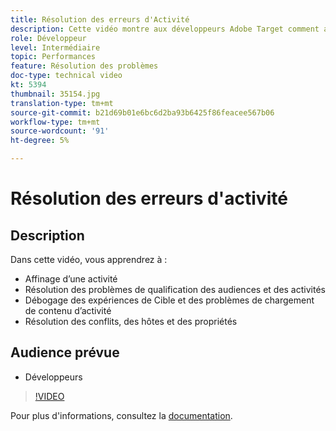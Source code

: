 ```yaml
---
title: Résolution des erreurs d'Activité
description: Cette vidéo montre aux développeurs Adobe Target comment affiner une activité, résoudre les problèmes de qualification des audiences et activités, déboguer les expériences de Cible et les problèmes de chargement de contenu d’activité, et résoudre les conflits, les hôtes et les propriétés.
role: Développeur
level: Intermédiaire
topic: Performances
feature: Résolution des problèmes
doc-type: technical video
kt: 5394
thumbnail: 35154.jpg
translation-type: tm+mt
source-git-commit: b21d69b01e6bc6d2ba93b6425f86feacee567b06
workflow-type: tm+mt
source-wordcount: '91'
ht-degree: 5%

---
```



# Résolution des erreurs d&#39;activité

## Description

Dans cette vidéo, vous apprendrez à :

* Affinage d’une activité
* Résolution des problèmes de qualification des audiences et des activités
* Débogage des expériences de Cible et des problèmes de chargement de contenu d’activité
* Résolution des conflits, des hôtes et des propriétés

## Audience prévue

* Développeurs

>[!VIDEO](https://video.tv.adobe.com/v/35154/?quality=12)

Pour plus d&#39;informations, consultez la [documentation](https://docs.adobe.com/content/help/en/target/using/troubleshoot/troubleshooting-target.html).
